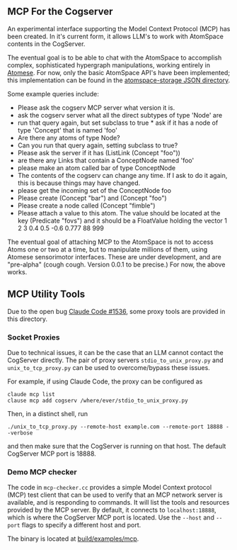 MCP For the Cogserver
---------------------
An experimental interface supporting the Model Context Protocol (MCP)
has been created. In it's current form, it allows LLM's to work with
AtomSpace contents in the CogServer.

The eventual goal is to be able to chat with the AtomSpace to accomplish
complex, sophisticated hypergraph manipulations, working entirely in
[Atomese](https://wiki.opencog.org/w/Atomese). For now, only the basic
AtomSpace API's have been implemented; this implementation can be found
in the [atomspace-storage JSON
directory](https://github.com/opencog/atomspace-storage/tree/master/opencog/persist/json).

Some example queries include:
* Please ask the cogserv MCP server what version it is.
* ask the cogserv server what all the direct subtypes of type 'Node' are
* run that query again, but set subclass to true
* ask if it has a node of type 'Concept' that is named 'foo'
* Are there any atoms of type Node?
* Can you run that query again, setting subclass to true?
* Please ask the server if it has (ListLink (Concept "foo"))
* are there any Links that contain a ConceptNode named 'foo'
* please make an atom called bar of type ConceptNode
* The contents of the cogserv can change any time. If I ask to do it
  again, this is because things may have changed.
* please get the incoming set of the ConceptNode foo
* Please create (Concept "bar") and (Concept "foo")
* Please create a node called (Concept "fimble")
* Please attach a value to this atom. The value should be located at
  the key (Predicate "fovs") and it should be a FloatValue holding the
  vector 1 2 3 0.4 0.5 -0.6 0.777 88 999

The eventual goal of attaching MCP to the AtomSpace is not to access
Atoms one or two at a time, but to manipulate millions of them, using
Atomese sensorimotor interfaces. These are under development, and are
"pre-alpha" (cough cough. Version 0.0.1 to be precise.) For now, the
above works.

MCP Utility Tools
-----------------
Due to the open bug
[Claude Code #1536](https://github.com/anthropics/claude-code/issues/1536),
some proxy tools are provided in this directory.

### Socket Proxies
Due to technical issues, it can be the case that an LLM cannot contact the
CogServer directly. The pair of proxy servers `stdio_to_unix_proxy.py`
and `unix_to_tcp_proxy.py` can be used to overcome/bypass these issues.

For example, if using Claude Code, the proxy can be configured as
```
claude mcp list
clause mcp add cogserv /where/ever/stdio_to_unix_proxy.py
```
Then, in a distinct shell, run
```
./unix_to_tcp_proxy.py --remote-host example.com --remote-port 18888 --verbose
```
and then make sure that the CogServer is running on that host. The
default CogServer MCP port is 18888.

### Demo MCP checker
The code in `mcp-checker.cc` provides a simple Model Context protocol
(MCP) test client that can be used to verify that an MCP network server
is available, and is responding to commands.  It will list the tools
and resources provided by the MCP server. By default, it connects to
`localhost:18888`, which is where the CogServer MCP port is located.
Use the `--host` and `--port` flags to specify a different host and
port.

The binary is located at [build/examples/mcp](../../build/examples/mcp).
